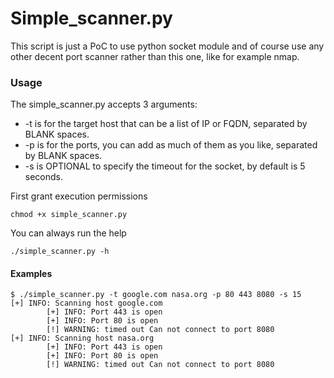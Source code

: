# Simple_scanner.py

This script is just a PoC to use python socket module and of course use any other decent port scanner rather than this one, like for example nmap.

### Usage

The simple_scanner.py accepts 3 arguments:

* -t is for the target host that can be a list of IP or FQDN, separated by BLANK spaces.
* -p is for the ports, you can add as much of them as you like, separated by BLANK spaces.
* -s is OPTIONAL to specify the timeout for the socket, by default is 5 seconds.

First grant execution permissions

```
chmod +x simple_scanner.py
```

You can always run the help

```
./simple_scanner.py -h
```

#### Examples

```
$ ./simple_scanner.py -t google.com nasa.org -p 80 443 8080 -s 15
[+] INFO: Scanning host google.com
        [+] INFO: Port 443 is open
        [+] INFO: Port 80 is open
        [!] WARNING: timed out Can not connect to port 8080
[+] INFO: Scanning host nasa.org
        [+] INFO: Port 443 is open
        [+] INFO: Port 80 is open
        [!] WARNING: timed out Can not connect to port 8080
``` 

